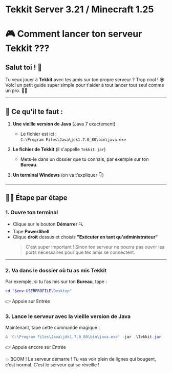 # Tekkit Server 3.21 / Minecraft 1.25

# 🎮 Comment lancer ton serveur Tekkit ???

## Salut toi ! 👋

Tu veux jouer à **Tekkit** avec tes amis sur ton propre serveur ? Trop cool ! 😎  
Voici un petit guide super simple pour t'aider à tout lancer tout seul comme un pro. 🧑‍💻

---

## 🧰 Ce qu'il te faut :

1. **Une vieille version de Java** (Java 7 exactement)
   - Le fichier est ici :  
     `C:\Program Files\Java\jdk1.7.0_80\bin\java.exe`

2. **Le fichier de Tekkit** (il s'appelle `Tekkit.jar`)
   - Mets-le dans un dossier que tu connais, par exemple sur ton **Bureau**.

3. **Un terminal Windows** (on va t’expliquer 👇)

---

## 🧑‍🚀 Étape par étape

### 1. Ouvre ton terminal
- Clique sur le bouton **Démarrer** 🔍
- Tape **PowerShell**
- Clique **droit** dessus et choisis **"Exécuter en tant qu'administrateur"**
  > C'est super important ! Sinon ton serveur ne pourra pas ouvrir les ports nécessaires pour que tes amis se connectent.

---

### 2. Va dans le dossier où tu as mis Tekkit
Par exemple, si tu l’as mis sur ton **Bureau**, tape :

```powershell
cd "$env:USERPROFILE\Desktop"
```

👉 Appuie sur Entrée

### 3. Lance le serveur avec la vieille version de Java

Maintenant, tape cette commande magique :
```powershell
& 'C:\Program Files\Java\jdk1.7.0_80\bin\java.exe' -jar .\Tekkit.jar
```
👉 Appuie encore sur Entrée

💥 BOOM ! Le serveur démarre ! Tu vas voir plein de lignes qui bougent, c’est normal. C’est le serveur qui se réveille !

